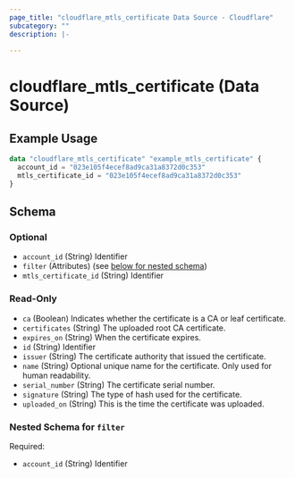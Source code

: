 ```yaml
---
page_title: "cloudflare_mtls_certificate Data Source - Cloudflare"
subcategory: ""
description: |-
  
---
```


# cloudflare_mtls_certificate (Data Source)



## Example Usage

```terraform
data "cloudflare_mtls_certificate" "example_mtls_certificate" {
  account_id = "023e105f4ecef8ad9ca31a8372d0c353"
  mtls_certificate_id = "023e105f4ecef8ad9ca31a8372d0c353"
}
```

<!-- schema generated by tfplugindocs -->
## Schema

### Optional

- `account_id` (String) Identifier
- `filter` (Attributes) (see [below for nested schema](#nestedatt--filter))
- `mtls_certificate_id` (String) Identifier

### Read-Only

- `ca` (Boolean) Indicates whether the certificate is a CA or leaf certificate.
- `certificates` (String) The uploaded root CA certificate.
- `expires_on` (String) When the certificate expires.
- `id` (String) Identifier
- `issuer` (String) The certificate authority that issued the certificate.
- `name` (String) Optional unique name for the certificate. Only used for human readability.
- `serial_number` (String) The certificate serial number.
- `signature` (String) The type of hash used for the certificate.
- `uploaded_on` (String) This is the time the certificate was uploaded.

<a id="nestedatt--filter"></a>
### Nested Schema for `filter`

Required:

- `account_id` (String) Identifier


